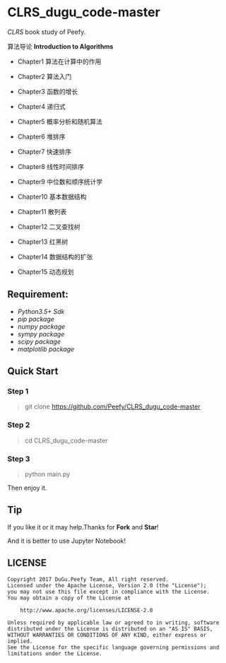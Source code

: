 # CLRS_dugu_code-master

*CLRS* book study of Peefy.

算法导论 **Introduction to Algorithms**

* Chapter1 算法在计算中的作用

* Chapter2 算法入门

* Chapter3 函数的增长

* Chapter4 递归式

* Chapter5 概率分析和随机算法

* Chapter6 堆排序

* Chapter7 快速排序

* Chapter8 线性时间排序

* Chapter9 中位数和顺序统计学

* Chapter10 基本数据结构

* Chapter11 散列表

* Chapter12 二叉查找树

* Chapter13 红黑树

* Chapter14 数据结构的扩张

* Chapter15 动态规划

## Requirement:

* *Python3.5+ Sdk*
* *pip package*
* *numpy package*
* *sympy package*
* *scipy package*
* *matplotlib package*

## Quick Start

### Step 1

> git clone https://github.com/Peefy/CLRS_dugu_code-master

### Step 2

> cd CLRS_dugu_code-master

### Step 3

> python main.py

Then enjoy it.

## Tip

If you like it or it may help.Thanks for **Fork** and **Star**!

And it is better to use Jupyter Notebook!

## LICENSE

```
Copyright 2017 DuGu.Peefy Team, All right reserved.
Licensed under the Apache License, Version 2.0 (the "License");
you may not use this file except in compliance with the License.
You may obtain a copy of the License at

    http://www.apache.org/licenses/LICENSE-2.0

Unless required by applicable law or agreed to in writing, software
distributed under the License is distributed on an "AS IS" BASIS,
WITHOUT WARRANTIES OR CONDITIONS OF ANY KIND, either express or implied.
See the License for the specific language governing permissions and
limitations under the License.
```


